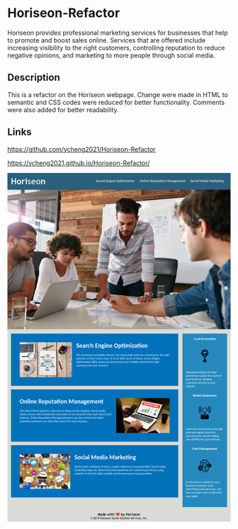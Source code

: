 # Horiseon-Refactor

Horiseon provides professional marketing services for businesses that help to promote and boost sales online. Services that are offered include increasing visibility to the right customers, controlling reputation to reduce negative opinions, and marketing to more people through social media. 

## Description 

This is a refactor on the Horiseon webpage. Change were made in HTML to semantic and CSS codes were reduced for better functionality.
Comments were also added for better readability.

## Links

https://github.com/ycheng2021/Horiseon-Refactor

https://ycheng2021.github.io/Horiseon-Refactor/


![This is a screenshot of the website](./images/Horiseon-webpage.png)